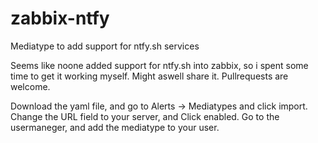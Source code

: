 # zabbix-ntfy
Mediatype to add support for ntfy.sh services

Seems like noone added support for ntfy.sh into zabbix, so i spent some time to get it working myself.
Might aswell share it. Pullrequests are welcome.

Download the yaml file, and go to Alerts -> Mediatypes and click import.
Change the URL field to your server, and Click enabled.
Go to the usermaneger, and add the mediatype to your user.


